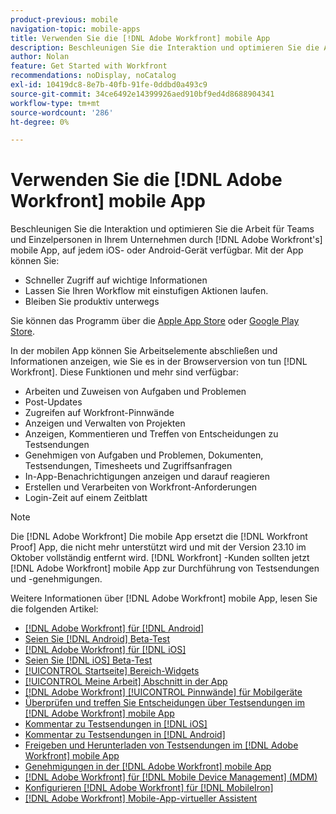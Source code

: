 ```yaml
---
product-previous: mobile
navigation-topic: mobile-apps
title: Verwenden Sie die [!DNL Adobe Workfront] mobile App
description: Beschleunigen Sie die Interaktion und optimieren Sie die Arbeit für Teams und Einzelpersonen in Ihrem Unternehmen durch [!DNL Adobe Workfront's] mobile App, auf jedem iOS- oder Android-Gerät verfügbar.
author: Nolan
feature: Get Started with Workfront
recommendations: noDisplay, noCatalog
exl-id: 10419dc8-8e7b-40fb-91fe-0ddbd0a493c9
source-git-commit: 34ce6492e14399926aed910bf9ed4d8688904341
workflow-type: tm+mt
source-wordcount: '286'
ht-degree: 0%

---
```


# Verwenden Sie die [!DNL Adobe Workfront] mobile App

Beschleunigen Sie die Interaktion und optimieren Sie die Arbeit für Teams und Einzelpersonen in Ihrem Unternehmen durch [!DNL Adobe Workfront's] mobile App, auf jedem iOS- oder Android-Gerät verfügbar. Mit der App können Sie:

* Schneller Zugriff auf wichtige Informationen
* Lassen Sie Ihren Workflow mit einstufigen Aktionen laufen.
* Bleiben Sie produktiv unterwegs

Sie können das Programm über die [Apple App Store](https://apps.apple.com/us/app/adobe-workfront/id1033282981) oder [Google Play Store](https://play.google.com/store/apps/details?id=com.workfront.android.aware).

In der mobilen App können Sie Arbeitselemente abschließen und Informationen anzeigen, wie Sie es in der Browserversion von tun [!DNL Workfront]. Diese Funktionen und mehr sind verfügbar:

* Arbeiten und Zuweisen von Aufgaben und Problemen
* Post-Updates
* Zugreifen auf Workfront-Pinnwände
* Anzeigen und Verwalten von Projekten
* Anzeigen, Kommentieren und Treffen von Entscheidungen zu Testsendungen
* Genehmigen von Aufgaben und Problemen, Dokumenten, Testsendungen, Timesheets und Zugriffsanfragen
* In-App-Benachrichtigungen anzeigen und darauf reagieren
* Erstellen und Verarbeiten von Workfront-Anforderungen
* Login-Zeit auf einem Zeitblatt

>[!NOTE]
>
>Die [!DNL Adobe Workfront] Die mobile App ersetzt die [!DNL Workfront Proof] App, die nicht mehr unterstützt wird und mit der Version 23.10 im Oktober vollständig entfernt wird. [!DNL Workfront] -Kunden sollten jetzt [!DNL Adobe Workfront] mobile App zur Durchführung von Testsendungen und -genehmigungen.

Weitere Informationen über [!DNL Adobe Workfront] mobile App, lesen Sie die folgenden Artikel:

* [[!DNL Adobe Workfront] für [!DNL Android]](../../../workfront-basics/mobile-apps/using-the-workfront-mobile-app/workfront-for-android.md)
* [Seien Sie [!DNL Android] Beta-Test](../../../workfront-basics/mobile-apps/using-the-workfront-mobile-app/android-beta-tester.md)
* [[!DNL Adobe Workfront] für [!DNL iOS]](../../../workfront-basics/mobile-apps/using-the-workfront-mobile-app/workfront-for-ios.md)
* [Seien Sie [!DNL iOS] Beta-Test](../../../workfront-basics/mobile-apps/using-the-workfront-mobile-app/ios-beta-tester.md)
* [[!UICONTROL Startseite] Bereich-Widgets](../../../workfront-basics/mobile-apps/using-the-workfront-mobile-app/home-area-widgets-mobile.md)
* [[!UICONTROL Meine Arbeit] Abschnitt in der App](../../../workfront-basics/mobile-apps/using-the-workfront-mobile-app/my-work-section-mobile.md)
* [[!DNL Adobe Workfront] [!UICONTROL Pinnwände] für Mobilgeräte](/help/quicksilver/workfront-basics/mobile-apps/using-the-workfront-mobile-app/mobile-boards.md)
* [Überprüfen und treffen Sie Entscheidungen über Testsendungen im [!DNL Adobe Workfront] mobile App](../../../workfront-basics/mobile-apps/using-the-workfront-mobile-app/work-with-proofs-in-mobile-app.md)
* [Kommentar zu Testsendungen in [!DNL iOS]](../../../workfront-basics/mobile-apps/using-the-workfront-mobile-app/comment-on-proofs-ios.md)
* [Kommentar zu Testsendungen in [!DNL Android]](../../../workfront-basics/mobile-apps/using-the-workfront-mobile-app/comment-on-proofs-android.md)
* [Freigeben und Herunterladen von Testsendungen im [!DNL Adobe Workfront] mobile App](../../../workfront-basics/mobile-apps/using-the-workfront-mobile-app/share-proofs-mobile.md)
* [Genehmigungen in der [!DNL Adobe Workfront] mobile App](../../../workfront-basics/mobile-apps/using-the-workfront-mobile-app/approvals-in-mobile-app.md)
* [[!DNL Adobe Workfront] für [!DNL Mobile Device Management] (MDM)](../../../workfront-basics/mobile-apps/using-the-workfront-mobile-app/wf-mdm.md)
* [Konfigurieren [!DNL Adobe Workfront] für [!DNL MobileIron]](../../../workfront-basics/mobile-apps/using-the-workfront-mobile-app/wf-mobileiron-configs.md)
* [[!DNL Adobe Workfront] Mobile-App-virtueller Assistent](../../../workfront-basics/mobile-apps/using-the-workfront-mobile-app/wf-mobile-virtual-assistant.md)

